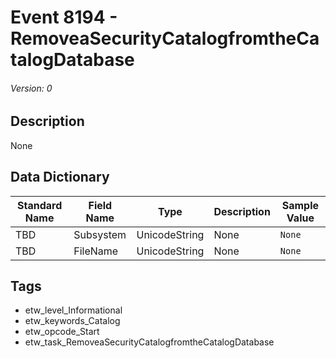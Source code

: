 # Event 8194 - RemoveaSecurityCatalogfromtheCatalogDatabase
###### Version: 0

## Description
None

## Data Dictionary
|Standard Name|Field Name|Type|Description|Sample Value|
|---|---|---|---|---|
|TBD|Subsystem|UnicodeString|None|`None`|
|TBD|FileName|UnicodeString|None|`None`|

## Tags
* etw_level_Informational
* etw_keywords_Catalog
* etw_opcode_Start
* etw_task_RemoveaSecurityCatalogfromtheCatalogDatabase